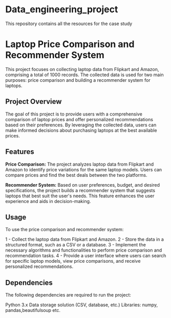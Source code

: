 # Data_engineering_project
This repository contains all the resources for the case study
# Laptop Price Comparison and Recommender System
This project focuses on collecting laptop data from Flipkart and Amazon, comprising a total of 1000 records. The collected data is used for two main purposes: price comparison and building a recommender system for laptops.

## Project Overview
The goal of this project is to provide users with a comprehensive comparison of laptop prices and offer personalized recommendations based on their preferences. By leveraging the collected data, users can make informed decisions about purchasing laptops at the best available prices.

## Features
**Price Comparison:** The project analyzes laptop data from Flipkart and Amazon to identify price variations for the same laptop models. Users can compare prices and find the best deals between the two platforms.

**Recommender System:** Based on user preferences, budget, and desired specifications, the project builds a recommender system that suggests laptops that best suit the user's needs. This feature enhances the user experience and aids in decision-making.

## Usage
To use the price comparison and recommender system:

1 - Collect the laptop data from Flipkart and Amazon.
2 - Store the data in a structured format, such as a CSV or a database.
3 - Implement the necessary algorithms and functionalities to perform price comparison and recommendation tasks.
4 - Provide a user interface where users can search for specific laptop models, view price comparisons, and receive personalized recommendations.

## Dependencies
The following dependencies are required to run the project:

Python 3.x
Data storage solution (CSV, database, etc.)
Libraries: numpy, pandas,beautifulsoup etc.
